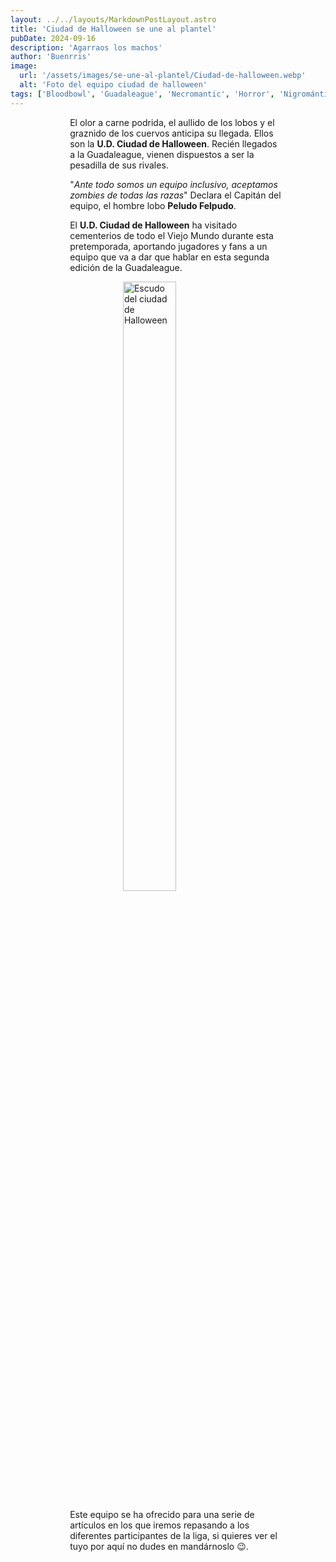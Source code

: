 ```yaml
---
layout: ../../layouts/MarkdownPostLayout.astro
title: 'Ciudad de Halloween se une al plantel'
pubDate: 2024-09-16
description: 'Agarraos los machos'
author: 'Buenrris'
image:
  url: '/assets/images/se-une-al-plantel/Ciudad-de-halloween.webp'
  alt: 'Foto del equipo ciudad de halloween'
tags: ['Bloodbowl', 'Guadaleague', 'Necromantic', 'Horror', 'Nigrománticos']
---
```


El olor a carne podrida, el aullido de los lobos y el graznido de los cuervos anticipa su llegada. Ellos son la **U.D. Ciudad de Halloween**. Recién llegados a la Guadaleague, vienen dispuestos a ser la pesadilla de sus rivales.

"_Ante todo somos un equipo inclusivo, aceptamos zombies de todas las razas_" Declara el Capitán del equipo, el hombre lobo **Peludo Felpudo**.

El **U.D. Ciudad de Halloween** ha visitado cementerios de todo el Viejo Mundo durante esta pretemporada, aportando jugadores y fans a un equipo que va a dar que hablar en esta segunda edición de la Guadaleague.

![Escudo del ciudad de Halloween](/assets/images/se-une-al-plantel/buenrris-escudo.webp)

Este equipo se ha ofrecido para una serie de artículos en los que iremos repasando a los diferentes participantes de la liga, si quieres ver el tuyo por aquí no dudes en mandárnoslo 😉.

<style>
   table {
      display:block;
      max-width:600px;
      overflow-x:auto;
    }
    td,th {
      border: 1px solid #fff;
    }
    table,td {
      padding: 0.5em;
    }
    a {
      color: red;
      text-decoration: none;
    }
    img{
      width:100%
    }
    .full-w-center-content{
      width:100%;
      display:flex;
      justify-content:center;
    }
    audio {
      width:90%
    }
    @media screen and (min-width: 636px) {
      table {
        max-width:100%;
        overflow-x:auto
      }
      img {
        width:50%;
        margin-left:25%;
      }

      img.big {
        width:100%;
      }

      h2,h3 {
        padding:0em 5em 0em 5em;
      }
      
      ul,li{
        margin-left: 3em;
        list-style:none;
      }
      h1 {
        text-align: center;
      }
      p {
        padding:0em 5em 0em 5em;
      }
      p {
        max-width: 90%;
        margin-left: 5%;
      }
      audio {
        width:70%
      }
    }
</style>
